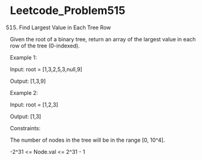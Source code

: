# Leetcode_Problem515




515. Find Largest Value in Each Tree Row



Given the root of a binary tree, return an array of the largest value in each row of the tree (0-indexed).

 

Example 1:


Input: root = [1,3,2,5,3,null,9]



Output: [1,3,9]




Example 2:





Input: root = [1,2,3]




Output: [1,3]
 




Constraints:





The number of nodes in the tree will be in the range [0, 10^4].







-2^31 <= Node.val <= 2^31 - 1
